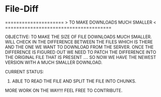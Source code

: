 # File-Diff

===================== > TO MAKE DOWNLOADS MUCH SMALLER < ======================================

OBJECTIVE: TO MAKE THE SIZE OF FILE DOWNLOADS MUCH SMALLER. WILL CHECK IN THE DIFFERENCE BETWEEN THE FILES WHICH IS THERE AND THE ONE WE WANT TO DOWNLOAD FROM THE SERVER.
ONCE THE DIFFERENCE IS FIGURED OUT WE NEED TO PATCH THE DIFFERENCE INTO THE ORIGINAL FILE THAT IS PRESENT .... SO NOW WE HAVE THE NEWEST VERSION WITH A MUCH SMALLER DOWNLOAD.

CURRENT STATUS:
1. ABLE TO READ THE FILE AND SPLIT THE FILE INTO CHUNKS.

MORE WORK ON THE WAY!!!
FEEL FREE TO CONTRIBUTE.
